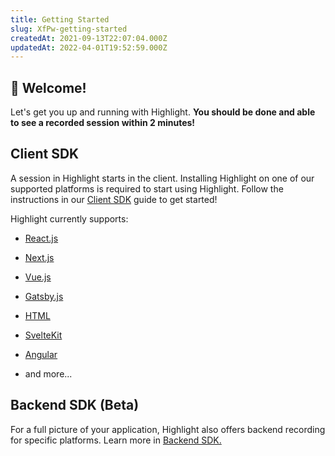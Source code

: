 ```yaml
---
title: Getting Started
slug: XfPw-getting-started
createdAt: 2021-09-13T22:07:04.000Z
updatedAt: 2022-04-01T19:52:59.000Z
---
```


## 👋 Welcome!

Let's get you up and running with Highlight. **You should be done and able to see a recorded session within 2 minutes!**

## Client SDK

A session in Highlight starts in the client. Installing Highlight on one of our supported platforms is required to start using Highlight. Follow the instructions in our [Client SDK](/getting-started/client-sdk) guide to get started!

Highlight currently supports:

-   [React.js](/getting-started/client-sdk/reactjs)

-   [Next.js](/getting-started/client-sdk/nextjs)

-   [Vue.js](/getting-started/client-sdk/vuejs)

-   [Gatsby.js](/getting-started/client-sdk/gatsbyjs)

-   [HTML](/getting-started/client-sdk/html)

-   [SvelteKit](/getting-started/client-sdk/sveltekit)

-   [Angular](/getting-started/client-sdk/angular)

-   and more...

## Backend SDK (Beta)

For a full picture of your application, Highlight also offers backend recording for specific platforms. Learn more in [Backend SDK.](/getting-started/backend-sdk)
